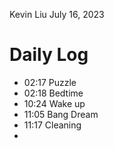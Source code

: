 Kevin Liu
July 16, 2023

# Daily Log
- 02:17 Puzzle
- 02:18 Bedtime
- 10:24 Wake up
- 11:05 Bang Dream
- 11:17 Cleaning
- 